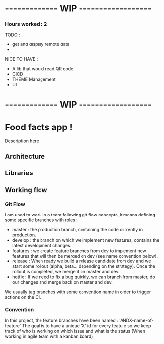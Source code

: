 # ------------- WIP ------------------
### Hours worked : 2

TODO :
- get and display remote data
- 

NICE TO HAVE :
- A lib that would read QR code
- CICD
- THEME Management
- UI

# ------------- WIP ------------------

# Food facts app !

Description here

## Architecture
## Libraries


## Working flow
### Git Flow
I am used to work in a team following git flow concepts, it means defining some specific branches with roles :
- master : the production branch, containing the code currently in production.
- develop : the branch on which we implement new features, contains the latest development changes.
- features : we create feature branches from dev to implement new features that will then be merged on dev (see name convention below).
- release : When ready we build a release candidate from dev and we start some rollout (alpha, beta... depending on the strategy). Once the rollout is completed, we merge it on master and dev.
- hotfix : If we need to fix a bug quickly, we can branch from master, do our changes and merge back on master and dev.

We usually tag branches with some convention name in order to trigger actions on the CI.

### Convention
In this project, the feature branches have been named : 'ANDX-name-of-feature'
The goal is to have a unique 'X' id for every feature so we keep track of who is working on which issue and what is the status (When working in agile team with a kanban board)

